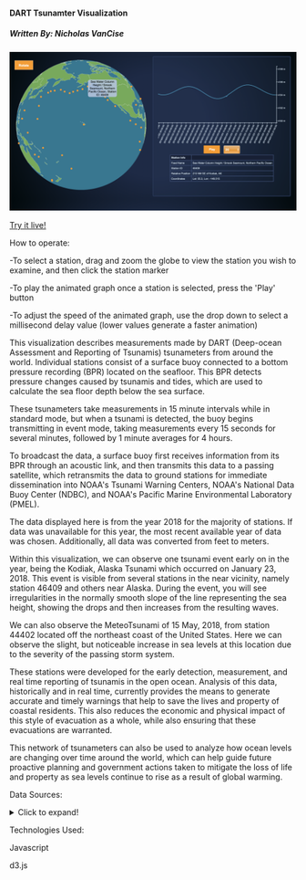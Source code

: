 #### DART Tsunamter Visualization
##### Written By: Nicholas VanCise

![](https://github.com/thenick775/terbine_visualizations/blob/master/tsunameter_vis/graphics/demo2.png)

[Try it live!](https://raw.githack.com/thenick775/terbine_visualizations/livepreview/tsunameter_vis/src/index.html)

How to operate:

-To select a station, drag and zoom the globe to view the station you wish to examine, and then click the station marker

-To play the animated graph once a station is selected, press the 'Play' button

-To adjust the speed of the animated graph, use the drop down to select a millisecond delay value (lower values generate a faster animation)

This visualization describes measurements made by DART (Deep-ocean Assessment and Reporting of Tsunamis) tsunameters from around the world.
Individual stations consist of a surface buoy connected to a bottom pressure recording (BPR) located on the seafloor. This BPR detects pressure
changes caused by tsunamis and tides, which are used to calculate the sea floor depth below the sea surface.

These tsunameters take measurements in 15 minute intervals while in standard mode, but when a tsunami is detected, the buoy begins transmitting in event mode, taking
measurements every 15 seconds for several minutes, followed by 1 minute averages for 4 hours.

To broadcast the data, a surface buoy first receives information from its BPR through an acoustic link, and then transmits this data to a passing satellite, which
retransmits the data to ground stations for immediate dissemination into NOAA's Tsunami Warning Centers, NOAA's National Data Buoy Center (NDBC), and NOAA's Pacific
Marine Environmental Laboratory (PMEL).

The data displayed here is from the year 2018 for the majority of stations. If data was unavailable for this year, the most recent available year of data was chosen.
Additionally, all data was converted from feet to meters.

Within this visualization, we can observe one tsunami event early on in the year, being the Kodiak, Alaska Tsunami which occurred on January 23, 2018.
This event is visible from several stations in the near vicinity, namely station 46409 and others near Alaska. During the event, you will see irregularities
in the normally smooth slope of the line representing the sea height, showing the drops and then increases from the resulting waves.

We can also observe the MeteoTsunami of 15 May, 2018, from station 44402 located off the northeast coast of the United States. Here we can observe the slight,
but noticeable increase in sea levels at this location due to the severity of the passing storm system.

These stations were developed for the early detection, measurement, and real time reporting of tsunamis in the open ocean. Analysis of this data, historically and
in real time, currently provides the means to generate accurate and timely warnings that help to save the lives and property of coastal residents. This also reduces
the economic and physical impact of this style of evacuation as a whole, while also ensuring that these evacuations are warranted.

This network of tsunameters can also be used to analyze how ocean levels are changing over time around the world, which can help guide future proactive planning
and government actions taken to mitigate the loss of life and property as sea levels continue to rise as a result of global warming.

Data Sources:
<details>
  <summary>Click to expand!</summary>
  
  * (Archival data): feed: Sea Water Column Height / Coastal Waters, Conception, Chile / 2018 guid: caa30f16-a9c5-4222-9f99-4813988f896d
* (Archival data): feed: Sea Water Column Height / Coastal Waters, Caldera, Chile / 2018 guid: 611883e1-5f86-4a21-9cdb-1152159648bc
* (Archival data): feed: Sea Water Column Height / Coastal Waters, Antofagasta, Chile / 2018 guid: 4c2736a8-5d2e-493b-9c22-10441a44eeaa
* (Archival data): feed: Sea Water Column Height / Coastal Waters, Arica, Chile / 2018 guid: 4fa8124b-a80a-49fd-880e-c3b16d2f29bc
* (Archival data): feed: Sea Water Column Height / Hakateka Seamount, Southern Pacific Ocean / 2018 guid: 84cd99f5-cb18-4783-97c3-14c2a484a1d2
* (Archival data): feed: Sea Water Column Height / Peru Basin, Southern Pacific Ocean / 2018 guid: b5f3fbc1-1aec-45cd-8c19-6ce5c0a8e41f
* (Archival data): feed: Sea Water Column Height / Paramount Seamount, Northern Pacific Ocean / 2018 guid: 9bbfabf3-36fd-46df-91e9-f9eb9650f46b
* (Archival data): feed: Sea Water Column Height / Tehuantepec Fracture Zone, Northern Pacific Ocean / 2018 guid: 9260d094-da4c-4066-b6b5-3386a5278a3d
* (Archival data): feed: Sea Water Column Height / Moctezuma Trough, Northern Pacific Ocean / 2018 guid: 5b429144-c9fc-471e-b3eb-5c20df647f75
* (Archival data): feed: Sea Water Column Height / Patton Escarpment, Northern Pacific Ocean / 2018 guid: 76d320b2-ea33-49d5-acc8-6b8552b3e925
* (Archival data): feed: Sea Water Column Height / Boutelle Seamount, Northern Pacific Ocean / 2018 guid: 598bbc2c-fcd8-4e37-a5bc-6b14e3560522
* (Archival data): feed: Sea Water Column Height / President Jackson Seamounts, Northern Pacific Ocean / 2018 guid: e0b2151f-a63d-4a22-b681-1e0878411fa0
* (Archival data): feed: Sea Water Column Height / Thompson Seamount, Northern Pacific Ocean / 2018 guid: df89f028-0304-4e8c-b55c-188de14a2288
* (Archival data): feed: Sea Water Column Height / Heck Seamount, Northern Pacific Ocean / 2018 guid: 95dd3214-aaad-4e50-8418-b5db4d83ff7c
* (Archival data): feed: Sea Water Column Height / Surveyor Seachannel, Northern Pacific Ocean / 2018 guid: d89fd4ce-66a4-4563-bc97-3c50e914ab67
* (Archival data): feed: Sea Water Column Height / Smook Seamount, Northern Pacific Ocean / 2018 guid: 748eb609-3b47-4557-9b19-27f66b86bd71
* (Archival data): feed: Sea Water Column Height / Sagittarius Seachannel, Northern Pacific Ocean / 2018 guid: dc0f468c-ae41-4334-b0da-634aa97bb4f8
* (Archival data): feed: Sea Water Column Height / Aleutian Trench, Northern Pacific Ocean / 2018 guid: facb5d0c-a295-48c4-a76e-59c0358bf2d9
* (Archival data): feed: Sea Water Column Height / Umnak Island, Northern Pacific Ocean / 2018 guid: 86ff8f8b-f69b-4e34-89d8-94070ae2ab49
* (Archival data): feed: Sea Water Column Height / Chinook Trough, Northern Pacific Ocean / 2018 guid: 73f9ea37-8a3f-4e30-a5a6-4ded1f1ecc13
* (Archival data): feed: Sea Water Column Height / James Knoll, Northern Pacific Ocean / 2018 guid: f9d94e3e-c3c6-4baa-bc45-3ec2052ed63b
* (Archival data): feed: Sea Water Column Height / Emperor Seamount Chain, Northern Pacific Ocean / 2018 guid: 2d4877bd-16f7-4d72-9925-c4d144338e2a
* (Archival data): feed: Sea Water Column Height / Northwest Pacific Basin, Northern Pacific Ocean / 2018 guid: 1ba52250-7057-430d-a57d-c9781047ecd5
* (Archival data): feed: Sea Water Column Height / Morozko Seamount, Northern Pacific Ocean / 2017 guid: 27faa280-0268-464b-be4b-e81966bcb417
* (Archival data): feed: Sea Water Column Height / Zenkevich Rise, Northern Pacific Ocean / 2018 guid: e4731df2-60e0-4a10-ad7c-70812fd00e0b
* (Archival data): feed: Sea Water Column Height / Hotta Seamount, Northern Pacific Ocean / 2018 guid: 00805473-b1b5-4d4e-b164-8627c23bebe9
* (Archival data): feed: Sea Water Column Height / Isakov Seamount, Northern Pacific Ocean / 2018 guid: a136dd49-174a-49d4-9d11-151aad2f661c
* (Archival data): feed: Sea Water Column Height / Kawakami Seamount, Northern Pacific Ocean / 2018 guid: 9eb4eeb9-37a9-4a75-99b6-071c42a734f3
* (Archival data): feed: Sea Water Column Height / Aoi Seamount Chain, Philippine Sea, Northern Pacific Ocean / 2017 guid: 6528a732-9f4b-4341-8c5b-9d904d94bbcc
* (Archival data): feed: Sea Water Column Height / Southern Philippine Sea, Northern Pacific Ocean / 2018 guid: 141ca9d7-443b-49b2-8673-dc6833492907
* (Archival data): feed: Sea Water Column Height / Southern Mariana Trench, Northern Pacific Ocean / 2018 guid: fedd820a-49f6-4971-9953-d540b40c66cb
* (Archival data): feed: Sea Water Column Height / Vityaz Trench, Southern Pacific Ocean / 2017 guid: 886f5f71-057d-497a-82cc-cffc84253c6f
* (Archival data): feed: Sea Water Column Height / Indus Fan, Arabian Sea, Indian Ocean / 2018 guid: e122f582-1227-4dd3-9e77-6551403176c0
* (Archival data): feed: Sea Water Column Height / Northern Bengal Fan, Bay of Bengal, Indian Ocean / 2018 guid: fe878552-8486-4d3f-b012-b3ec0f6ef0f4
* (Archival data): feed: Sea Water Column Height / Central Bengal Fan, Bay of Bengal, Indian Ocean / 2018 guid: 90f9d2d7-dd51-48d6-9776-e9ce68f8c961
* (Archival data): feed: Sea Water Column Height / Southern Bay of Bengal, Indian Ocean / 2018 guid: 5bb2483f-dee0-4da9-9906-b342fe90e46f
* (Archival data): feed: Sea Water Column Height / Northern Bay of Bengal, Indian Ocean / 2018 guid: e7fdfc7c-59ca-4698-9874-35bcb3fac4c8
* (Archival data): feed: Sea Water Column Height / Ninetyeast Ridge, Southern Bay of Bengal, Indian Ocean / 2018 guid: f9128dd4-34b0-44c0-9cf0-61b8e57f5793
* (Archival data): feed: Sea Water Column Height / Resolution Ridge, Tasman Basin, Tasman Sea, Southern Pacific Ocean / 2018 guid: 4eaa7a52-7744-4511-80f3-7716c55ad33d
* (Archival data): feed: Sea Water Column Height / Joseph Gilbert Seamount, Tasman Basin, Tasman Sea, Southern Pacific Ocean / 2018 guid: cb340c79-ffa0-4738-9c69-759ae0d8b371
* (Archival data): feed: Sea Water Column Height / Mellish Reef, Coral Sea, Southern Pacific Ocean / 2018 guid: 516e068e-22a0-4e73-a080-4d52055b29f4
* (Archival data): feed: Sea Water Column Height / Coral Basin, Coral Sea, Southern Pacific Ocean / 2018 guid: fdcc1fa5-e218-4884-927b-37971a1c94cd
* (Archival data): feed: Sea Water Column Height / Argo Abyssal Plain, Indian Ocean / 2018 guid: 98478535-7057-4e92-aea0-a91beee8c290
* (Archival data): feed: Sea Water Column Height / Roo Rise, Indian Ocean / 2018 guid: d293f3ed-2b46-4e3b-8723-fce7803f078b
* (Archival data): feed: Sea Water Column Height / Tonga Trench, Southern Pacific Ocean / 2018 guid: 8ccaf70d-733c-4a19-8df3-b1d11067377a
* (Archival data): feed: Sea Water Column Height / Robbie Ridge, Southern Pacific Ocean / 2018 guid: dd69baf5-6aee-4261-9a9d-23497f79868b
* (Archival data): feed: Sea Water Column Height / Indianapolis Seamount, Northern Pacific Ocean / 2018 guid: 576ac5f4-c310-4171-9d92-30f7e7fc6b7b
* (Archival data): feed: Sea Water Column Height / Mexico Basin, Gulf of Mexico, Northern Atlantic Ocean / 2018 guid: 99c84d97-ab97-451f-b249-ebed806cb6a6
* (Archival data): feed: Sea Water Column Height / Block Canyon, Northern Atlantic Ocean / 2018 guid: 399c31e4-04ff-46fa-9710-11e9892fa94f
* (Archival data): feed: Sea Water Column Height / Nares Plain, Northern Atlantic Ocean / 2018 guid: 80731054-84d7-422c-a41d-c545e19ba7a3

</details>


Technologies Used:

Javascript

d3.js
